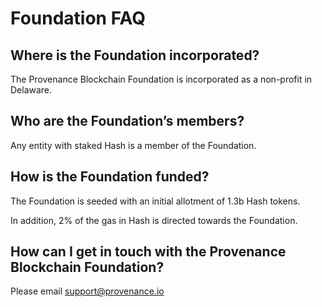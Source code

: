 # Foundation FAQ

## Where is the Foundation incorporated?

The Provenance Blockchain Foundation is incorporated as a non-profit in Delaware.

## Who are the Foundation’s members? <a id="who-are-the-foundations-members"></a>

Any entity with staked Hash is a member of the Foundation.

## How is the Foundation funded? <a id="how-is-the-foundation-funded"></a>

The Foundation is seeded with an initial allotment of 1.3b Hash tokens.

In addition, 2% of the gas in Hash is directed towards the Foundation.

## How can I get in touch with the Provenance Blockchain Foundation? <a id="how-can-i-get-in-touch-with-the-provenance-foundation"></a>

Please email [support@provenance.io](mailto:support@provenance.io)



